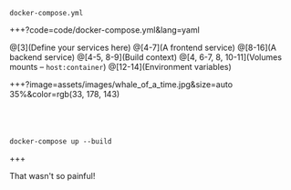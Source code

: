 
`docker-compose.yml`

+++?code=code/docker-compose.yml&lang=yaml

@[3](Define your services here)
@[4-7](A frontend service)
@[8-16](A backend service)
@[4-5, 8-9](Build context)
@[4, 6-7, 8, 10-11](Volumes mounts – <span class="gray">`host:container`</span>)
@[12-14](Environment variables)

+++?image=assets/images/whale_of_a_time.jpg&size=auto 35%&color=rgb(33, 178, 143)
<br><br><br><br><br>
<span class="white">`docker-compose up --build`</span>

+++


That wasn't so painful!

